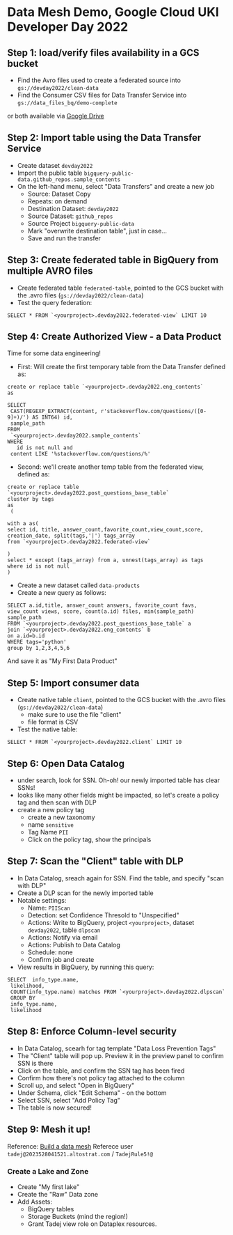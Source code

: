 # Data Mesh Demo, Google Cloud UKI Developer Day 2022

## Step 1: load/verify files availability in a GCS bucket

- Find the Avro files used to create a federated source into `gs://devday2022/clean-data`
- Find the Consumer CSV files for Data Transfer Service into `gs://data_files_bq/demo-complete`

or both available via [Google Drive](https://drive.google.com/drive/folders/12jt0rnwlYqknP30ALAk9PFHbXZCRxLcE?usp=sharing)


## Step 2: Import table using the Data Transfer Service
- Create dataset `devday2022`
- Import the public table `bigquery-public-data.github_repos.sample_contents`
- On the left-hand menu, select "Data Transfers" and create a new job
  - Source: Dataset Copy
  - Repeats: on demand
  - Destination Dataset: `devday2022`
  - Source Dataset: `github_repos`
  - Source Project `bigquery-public-data`
  - Mark "overwrite destination table", just in case... 
  - Save and run the transfer

## Step 3: Create federated table in BigQuery from multiple AVRO files
- Create federated table `federated-table`, pointed to the GCS bucket with the .avro files (`gs://devday2022/clean-data`)
- Test the query federation:
```
SELECT * FROM `<yourproject>.devday2022.federated-view` LIMIT 10
```

## Step 4: Create Authorized View - a Data Product
Time for some data engineering!

- First: Will create the first temporary table from the Data Transfer defined as: 
```
create or replace table `<yourproject>.devday2022.eng_contents`
as

SELECT
 CAST(REGEXP_EXTRACT(content, r'stackoverflow.com/questions/([0-9]+)/') AS INT64) id,
 sample_path
FROM
 `<yourproject>.devday2022.sample_contents`
WHERE
   id is not null and
 content LIKE '%stackoverflow.com/questions/%'
```
- Second: we'll create another temp table from the federated view, defined as: 
```
create or replace table `<yourproject>.devday2022.post_questions_base_table`
cluster by tags
as
 (

with a as(
select id, title, answer_count,favorite_count,view_count,score, creation_date, split(tags,'|') tags_array
from `<yourproject>.devday2022.federated-view`
 
)
select * except (tags_array) from a, unnest(tags_array) as tags
where id is not null
)

```
- Create a new dataset called `data-products` 
- Create a new query as follows: 
```
SELECT a.id,title, answer_count answers, favorite_count favs, view_count views, score, count(a.id) files, min(sample_path) sample_path
FROM `<yourproject>.devday2022.post_questions_base_table` a
join `<yourproject>.devday2022.eng_contents` b
on a.id=b.id
WHERE tags='python'
group by 1,2,3,4,5,6
```
And save it as "My First Data Product" 


## Step 5: Import consumer data
- Create native table `client`, pointed to the GCS bucket with the .avro files (`gs://devday2022/clean-data`)
  -  make sure to use the file "client"
  -  file format is CSV
- Test the native table:
```
SELECT * FROM `<yourproject>.devday2022.client` LIMIT 10
```

## Step 6: Open Data Catalog
- under search, look for SSN. Oh-oh! our newly imported table has clear SSNs! 
- looks like many other fields might be impacted, so let's create a policy tag and then scan with DLP
- create a new policy tag
  - create a new taxonomy
  - name `sensitive`
  - Tag Name `PII`
  - Click on the policy tag, show the principals

## Step 7: Scan the "Client" table with DLP
- In Data Catalog, sreach again for SSN. Find the table, and specify "scan with DLP" 
- Create a DLP scan for the newly imported table
- Notable settings: 
  - Name: `PIIScan`
  - Detection: set Confidence Thresold to "Unspecified"
  - Actions: Write to BigQuery, project `<yourproject>`, dataset `devday2022`, table `dlpscan`
  - Actions: Notify via email
  - Actions: Publish to Data Catalog
  - Schedule: none
  - Confirm job and create
 - View results in BigQuery, by running this query: 
```
SELECT  info_type.name,
 likelihood,
 COUNT(info_type.name) matches FROM `<yourproject>.devday2022.dlpscan` 
 GROUP BY
 info_type.name,
 likelihood
```
  
## Step 8: Enforce Column-level security
- In Data Catalog, scearh for tag template "Data Loss Prevention Tags"
- The "Client" table will pop up. Preview it in the preview panel to confirm SSN is there 
- Click on the table, and confirm the SSN tag has been fired
- Confirm how there's not policy tag attached to the column 
- Scroll up, and select "Open in BigQuery"
- Under Schema, click "Edit Schema" - on the bottom
- Select SSN, select "Add Policy Tag"
- The table is now secured! 

## Step 9: Mesh it up!
Reference: [Build a data mesh](https://cloud.google.com/dataplex/docs/build-a-data-mesh)
Referece user `tadej@2023528041521.altostrat.com` / `TadejRule5!@`


### Create a Lake and Zone
- Create "My first lake" 
- Create the "Raw" Data zone 
- Add Assets:
  - BigQuery tables
  - Storage Buckets (mind the region!)
  - Grant Tadej view role on Dataplex resources. 
